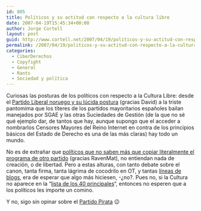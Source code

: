 ```yaml
---
id: 805
title: Polí­ticos y su actitud con respecto a la cultura libre
date: 2007-04-19T15:45:34+00:00
author: Jorge Cortell
layout: post
guid: http://www.cortell.net/2007/04/19/politicos-y-su-actitud-con-respecto-a-la-cultura-libre/
permalink: /2007/04/19/politicos-y-su-actitud-con-respecto-a-la-cultura-libre/
categories:
  - CiberDerechos
  - Copyfight
  - General
  - Rants
  - Sociedad y polí­tica
---
```

Curiosas las posturas de los polí­ticos con respecto a la Cultura Libre: desde el <a title="Free Culture, Norwegian Liberal Party" target="_blank" href="http://www.uv.no/politics/translated-items/culture-wants-to-be-free?set_language=en">Partido Liberal noruego y su lúcida postura</a> (gracias David) a la triste pantomima que los tí­teres de los partidos mayoritarios españoles bailan manejados por SGAE y las otras Suciedades de Gestión (de la que no sé qué ejemplo dar, de tantos que hay, aunque supongo que el acceder a nombrarlos Censores Mayores del Reino Internet en contra de los principios básicos del Estado de Derecho es una de las más claras) hay todo un mundo.

No es de extrañar que <a title="PSOE canario copia a Ciudatand" target="_blank" href="http://mangasverdes.es/2007/04/17/el-psoe-canario-piratea-el-programa-politico-de-ciutadans/">polí­ticos que no saben más que copiar literalmente el programa de otro partido</a> (gracias RavenMat), no entiendan nada de creación, o de libertad. Pero a estas alturas, con tanto debate sobre el canon, tanta firma, tanta lágrima de cocodrilo en OT, y tantas <a target="_blank" title="Topologí­a de la blogosfera" href="http://www.deugarte.com/la-topologia-de-la-blogsfera-segun-feevy">lí­neas de blogs</a>, era de esperar que algo más hiciesen, -¿no?. Pues no, si la Cultura no aparece en la &#8220;<a title="Encuesta del CIS" target="_blank" href="http://www.cis.es/cis/opencms/ES/1_encuestas/estudios/ver.jsp?estudio=6238">lista de los 40 principales</a>&#8220;, entonces no esperen que a los polí­ticos les importe un comino.

Y no, sigo sin opinar sobre el <a title="Partido Pirata Español" target="_blank" href="http://www.partidopirata.es/">Partido Pirata</a> 😉